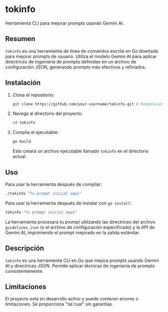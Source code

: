 # tokinfo

Herramienta CLI para mejorar prompts usando Gemini AI.

## Resumen

`tokinfo` es una herramienta de línea de comandos escrita en Go diseñada para mejorar prompts de usuario. Utiliza el modelo Gemini AI para aplicar directrices de ingeniería de prompts definidas en un archivo de configuración JSON, generando prompts más efectivos y refinados.

## Instalación

1. Clona el repositorio:
   ```bash
   git clone https://github.com/your-username/tokinfo.git # Reemplazar con la URL real del repositorio
   ```
2. Navega al directorio del proyecto:
   ```bash
   cd tokinfo
   ```
3. Compila el ejecutable:
   ```bash
   go build
   ```
   Esto creará un archivo ejecutable llamado `tokinfo` en el directorio actual.


## Uso

Para usar la herramienta después de compilar:
```bash
./tokinfo "Tu prompt inicial aquí"
```
Para usar la herramienta después de instalar con `go install`:
```bash
tokinfo "Tu prompt inicial aquí"
```
La herramienta procesará tu prompt utilizando las directrices del archivo `guidelines.json` (o el archivo de configuración especificado) y la API de Gemini AI, imprimiendo el prompt mejorado en la salida estándar.

## Descripción

`tokinfo` es una herramienta CLI en Go que mejora prompts usando Gemini AI y directrices JSON. Permite aplicar técnicas de ingeniería de prompts consistentemente.

## Limitaciones

El proyecto está en desarrollo activo y puede contener errores o limitaciones. Se proporciona "tal cual" sin garantías.